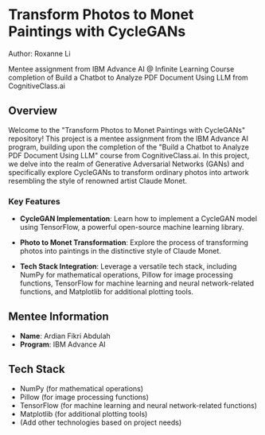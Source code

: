 # Transform Photos to Monet Paintings with CycleGANs

Author: Roxanne Li

Mentee assignment from IBM Advance AI @ Infinite Learning Course completion of Build a Chatbot to Analyze PDF Document Using LLM from CognitiveClass.ai

## Overview

Welcome to the "Transform Photos to Monet Paintings with CycleGANs" repository! This project is a mentee assignment from the IBM Advance AI program, building upon the completion of the "Build a Chatbot to Analyze PDF Document Using LLM" course from CognitiveClass.ai. In this project, we delve into the realm of Generative Adversarial Networks (GANs) and specifically explore CycleGANs to transform ordinary photos into artwork resembling the style of renowned artist Claude Monet.

### Key Features

- **CycleGAN Implementation**: Learn how to implement a CycleGAN model using TensorFlow, a powerful open-source machine learning library.

- **Photo to Monet Transformation**: Explore the process of transforming photos into paintings in the distinctive style of Claude Monet.

- **Tech Stack Integration**: Leverage a versatile tech stack, including NumPy for mathematical operations, Pillow for image processing functions, TensorFlow for machine learning and neural network-related functions, and Matplotlib for additional plotting tools.

## Mentee Information

- **Name**: Ardian Fikri Abdulah
- **Program**: IBM Advance AI

## Tech Stack

- NumPy (for mathematical operations)
- Pillow (for image processing functions)
- TensorFlow (for machine learning and neural network-related functions)
- Matplotlib (for additional plotting tools)
- (Add other technologies based on project needs)
